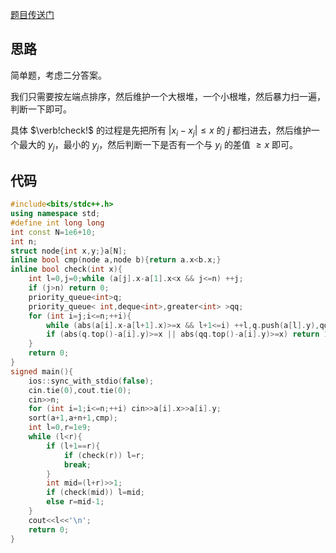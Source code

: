 [题目传送门](https://www.luogu.com.cn/problem/AT_abc215_f)

## 思路

简单题，考虑二分答案。

我们只需要按左端点排序，然后维护一个大根堆，一个小根堆，然后暴力扫一遍，判断一下即可。

具体 $\verb!check!$ 的过程是先把所有 $|x_i-x_j| \le x$ 的 $j$ 都扫进去，然后维护一个最大的 $y_j$，最小的 $y_j$，然后判断一下是否有一个与 $y_i$ 的差值 $\ge x$ 即可。

## 代码

```cpp
#include<bits/stdc++.h>
using namespace std;
#define int long long
int const N=1e6+10;
int n;
struct node{int x,y;}a[N];
inline bool cmp(node a,node b){return a.x<b.x;}
inline bool check(int x){
    int l=0,j=0;while (a[j].x-a[1].x<x && j<=n) ++j;
    if (j>n) return 0;
    priority_queue<int>q;
    priority_queue< int,deque<int>,greater<int> >qq;
    for (int i=j;i<=n;++i){
        while (abs(a[i].x-a[l+1].x)>=x && l+1<=i) ++l,q.push(a[l].y),qq.push(a[l].y);
        if (abs(q.top()-a[i].y)>=x || abs(qq.top()-a[i].y)>=x) return 1;
    }
    return 0;
}
signed main(){
    ios::sync_with_stdio(false);
    cin.tie(0),cout.tie(0);
    cin>>n;
    for (int i=1;i<=n;++i) cin>>a[i].x>>a[i].y;
    sort(a+1,a+n+1,cmp);
    int l=0,r=1e9;
    while (l<r){
        if (l+1==r){
            if (check(r)) l=r;
            break;
        }
        int mid=(l+r)>>1;
        if (check(mid)) l=mid;
        else r=mid-1;
    }
    cout<<l<<'\n';
    return 0;
}
```
